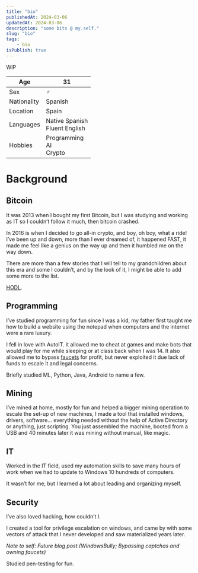 ```yaml
---
title: "bio"
publishedAt: 2024-03-06
updatedAt: 2024-03-06
description: "some bits @ my.self."
slug: "bio"
tags:
    - bio
isPublish: true
---
```

  WIP

| Age | 31 |
| ---- | ---- |
| Sex | ♂ |
| Nationality | Spanish |
| Location | Spain |
| Languages | Native Spanish<br>Fluent English |
| Hobbies | Programming<br>AI<br>Crypto |

# Background
## ₿itcoin

It was 2013 when I bought my first Bitcoin, but I was studying and working as IT so I couldn’t follow it much, then bitcoin crashed.

In 2016 is when I decided to go all-in crypto, and boy, oh boy, what a ride! I’ve been up and down, more than I ever dreamed of, it happened FAST, it made me feel like a genius on the way up and then it humbled me on the way down.  
  
There are more than a few stories that I will tell to my grandchildren about this era and some I couldn’t, and by the look of it, I might be able to add some more to the list.

[HODL](https://en.wikipedia.org/wiki/Hodl).

## Programming
I’ve studied programming for fun since I was a kid, my father first taught me how to build a website using the notepad when computers and the internet were a rare luxury.  
  
I fell in love with AutoIT. it allowed me to cheat at games and make bots that would play for me while sleeping or at class back when I was 14. It also allowed me to bypass [faucets](https://en.bitcoinwiki.org/wiki/Bitcoin_faucet) for profit, but never exploited it due lack of funds to escale it and legal concerns.  
  
Briefly studied ML, Python, Java, Android to name a few.
## Mining
I’ve mined at home, mostly for fun and helped a bigger mining operation to escale the set-up of new machines, I made a tool that installed windows, drivers, software… everything needed without the help of Active Directory or anything, just scripting. You just assembled the machine, booted from a USB and 40 minutes later it was mining without manual, like magic.
## IT
Worked in the IT field, used my automation skills to save many hours of work when we had to update to Windows 10 hundreds of computers.  
  
It wasn’t for me, but I learned a lot about leading and organizing myself.
## Security
I’ve also loved hacking, how couldn’t I.  
  
I created a tool for privilege escalation on windows, and came by with some vectors of attack that I never developed and saw materialized years later.

_Note to self: Future blog post.(WindowsBully; Bypassing captchas and owning faucets)_  
  
Studied pen-testing for fun.

